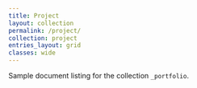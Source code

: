 ```yaml
---
title: Project
layout: collection
permalink: /project/
collection: project
entries_layout: grid
classes: wide
---
```


Sample document listing for the collection `_portfolio`.